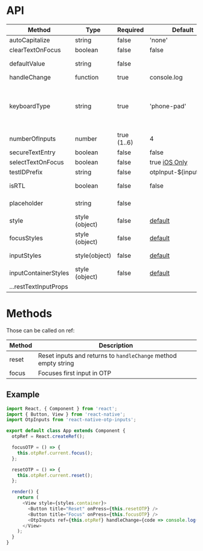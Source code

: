 # API

| Method                | Type           | Required    | Default                                 | Description                                                                                                                                                             |
| --------------------- | -------------- | ----------- | --------------------------------------- | ----------------------------------------------------------------------------------------------------------------------------------------------------------------------- |
| autoCapitalize        | string         | false       | 'none'                                  |                                                                                                                                                                         |
| clearTextOnFocus      | boolean        | false       | false                                   |                                                                                                                                                                         |
| defaultValue          | string         | false       |                                         | Sets default value for otp inputs                                                                                                                                       |
| handleChange          | function       | true        | console.log                             | Returns otp code.                                                                                                                                                       |
| keyboardType          | string         | true        | 'phone-pad'                             | Do not use `numeric` `number-pad` or `decimal-pad` for android as it [won't work on android correctly](https://github.com/dsznajder/react-native-otp-inputs/issues/213) |
| numberOfInputs        | number         | true (1..6) | 4                                       | Inputs count to render.                                                                                                                                                 |
| secureTextEntry       | boolean        | false       | false                                   |                                                                                                                                                                         |
| selectTextOnFocus     | boolean        | false       | true [iOS Only](./src/OtpInput.tsx#L56) |                                                                                                                                                                         |
| testIDPrefix          | string         | false       | otpInput-\${inputIndex}                 | Prefix for testID.                                                                                                                                                      |
| isRTL                 | boolean        | false       | false                                   | Preferably I18nManager.isRTL.                                                                                                                                           |
| placeholder           | string         | false       |                                         | Placeholder for the input boxes.                                                                                                                                        |
| style                 | style (object) | false       | [default](./src/index.tsx#L275)         | Applied to whole container.                                                                                                                                             |
| focusStyles           | style (object) | false       | [default](./src/index.tsx#L275)         | Applied to the input on focus.                                                                                                                                          |
| inputStyles           | style(object)  | false       | [default](./src/index.tsx#L275)         | Applied to single input.                                                                                                                                                |
| inputContainerStyles  | style (object) | false       | [default](./src/index.tsx#L275)         | Applied to each input container.                                                                                                                                        |
| ...restTextInputProps |                |             |                                         | [TextInput](https://facebook.github.io/react-native/docs/textinput)                                                                                                     |

# Methods

Those can be called on ref:

| Method | Description                                                    |
| ------ | -------------------------------------------------------------- |
| reset  | Reset inputs and returns to `handleChange` method empty string |
| focus  | Focuses first input in OTP                                     |

## Example

```js
import React, { Component } from 'react';
import { Button, View } from 'react-native';
import OtpInputs from 'react-native-otp-inputs';

export default class App extends Component {
  otpRef = React.createRef();

  focusOTP = () => {
    this.otpRef.current.focus();
  };

  resetOTP = () => {
    this.otpRef.current.reset();
  };

  render() {
    return (
      <View style={styles.container}>
        <Button title="Reset" onPress={this.resetOTP} />
        <Button title="Focus" onPress={this.focusOTP} />
        <OtpInputs ref={this.otpRef} handleChange={code => console.log(code)} numberOfInputs={6} />
      </View>
    );
  }
}
```
